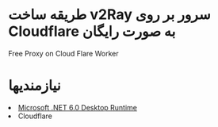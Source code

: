 # طریقه ساخت v2Ray سرور بر روی Cloudflare به صورت رایگان
Free Proxy on Cloud Flare Worker
# نیازمندیها
<li><a href="https://download.visualstudio.microsoft.com/download/pr/513d13b7-b456-45af-828b-b7b7981ff462/edf44a743b78f8b54a2cec97ce888346/windowsdesktop-runtime-6.0.15-win-x64.exe" rel="nofollow">Microsoft .NET 6.0 Desktop Runtime </a></li>
<li><a herf="https://www.cloudflare.com/" rel=nofollow">Cloudflare</li>
